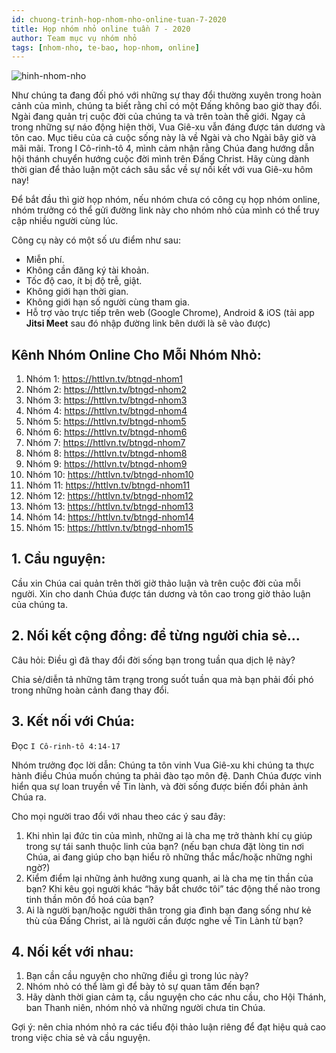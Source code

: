 ```yaml
---
id: chuong-trinh-hop-nhom-nho-online-tuan-7-2020
title: Họp nhóm nhỏ online tuần 7 - 2020
author: Team mục vụ nhóm nhỏ
tags: [nhom-nho, te-bao, hop-nhom, online]
---
```


![hinh-nhom-nho](https://images.unsplash.com/photo-1529156069898-49953e39b3ac?ixlib=rb-1.2.1&ixid=eyJhcHBfaWQiOjEyMDd9&auto=format&fit=crop&w=3289&q=80)

Như chúng ta đang đối phó với những sự thay đổi thường xuyên trong hoàn cảnh của mình, chúng ta biết rằng chỉ có một Đấng không bao giờ thay đổi. Ngài đang quản trị cuộc đời của chúng ta và trên toàn thế giới. Ngay cả trong những sự náo động hiện thời, Vua Giê-xu vẫn đáng được tán dương và tôn cao. Mục tiêu của cả cuộc sống này là về Ngài và cho Ngài bây giờ và mãi mãi. Trong I Cô-rinh-tô 4, mình cảm nhận rằng Chúa đang hướng dẫn hội thánh chuyển hướng cuộc đời mình trên Đấng Christ. Hãy cùng dành thời gian để thảo luận một cách sâu sắc về sự nối kết với vua Giê-xu hôm nay!

Để bắt đầu thì giờ họp nhóm, nếu nhóm chưa có công cụ họp nhóm online, nhóm trưởng có thể gửi đường link này cho nhóm nhỏ của mình có thể truy cập nhiều người cùng lúc.

Công cụ này có một số ưu điểm như sau:
- Miễn phí.
- Không cần đăng ký tài khoản.
- Tốc độ cao, ít bị độ trễ, giật.
- Không giới hạn thời gian.
- Không giới hạn số người cùng tham gia.
- Hỗ trợ vào trực tiếp trên web (Google Chrome), Android & iOS (tải app **Jitsi Meet** sau đó nhập đường link bên dưới là sẽ vào được)

## Kênh Nhóm Online Cho Mỗi Nhóm Nhỏ:
1. Nhóm 1: https://httlvn.tv/btngd-nhom1
2. Nhóm 2: https://httlvn.tv/btngd-nhom2
3. Nhóm 3: https://httlvn.tv/btngd-nhom3
4. Nhóm 4: https://httlvn.tv/btngd-nhom4
5. Nhóm 5: https://httlvn.tv/btngd-nhom5
6. Nhóm 6: https://httlvn.tv/btngd-nhom6
7. Nhóm 7: https://httlvn.tv/btngd-nhom7
8. Nhóm 8: https://httlvn.tv/btngd-nhom8
9. Nhóm 9: https://httlvn.tv/btngd-nhom9
10. Nhóm 10: https://httlvn.tv/btngd-nhom10
11. Nhóm 11: https://httlvn.tv/btngd-nhom11
12. Nhóm 12: https://httlvn.tv/btngd-nhom12
13. Nhóm 13: https://httlvn.tv/btngd-nhom13
14. Nhóm 14: https://httlvn.tv/btngd-nhom14
15. Nhóm 15: https://httlvn.tv/btngd-nhom15

## 1. Cầu nguyện:
Cầu xin Chúa cai quản trên thời giờ thảo luận và trên cuộc đời của mỗi người.
Xin cho danh Chúa được tán dương và tôn cao trong giờ thảo luận của chúng ta.

## 2. Nối kết cộng đồng: để từng người chia sẻ…
Câu hỏi: Điều gì đã thay đổi đời sống bạn trong tuần qua dịch lệ này?

Chia sẻ/diễn tả những tâm trạng trong suốt tuần qua mà bạn phải đối phó trong những hoàn cảnh đang thay đổi.

## 3. Kết nối với Chúa: 
Đọc `I Cô-rinh-tô 4:14-17`

Nhóm trưởng đọc lời dẫn: Chúng ta tôn vinh Vua Giê-xu khi chúng ta thực hành điều Chúa muốn chúng ta phải đào tạo môn đệ. Danh Chúa được vinh hiển qua sự loan truyền về Tin lành, và đời sống được biến đổi phản ảnh Chúa ra.

Cho mọi người trao đổi với nhau theo các ý sau đây:

1. Khi nhìn lại đức tin của mình, những ai là cha mẹ trở thành khí cụ giúp trong sự tái sanh thuộc linh của bạn? (nếu bạn chưa đặt lòng tin nơi Chúa, ai đang giúp cho bạn hiểu rõ những thắc mắc/hoặc những nghi ngờ?)
2. Kiểm điểm lại những ảnh hưởng xung quanh, ai là cha mẹ tin thần của bạn? Khi kêu gọi người khác “hãy bắt chước tôi” tác động thế nào trong tinh thần môn đồ hoá của bạn?
3. Ai là người bạn/hoặc người thân trong gia đình bạn đang sống như kẻ thù của Đấng Christ, ai là người cần được nghe về Tin Lành từ bạn?

## 4. Nối kết với nhau:

1. Bạn cần cầu nguyện cho những điều gì trong lúc này?
2. Nhóm nhỏ có thể làm gì để bày tỏ sự quan tâm đến bạn?
3. Hãy dành thời gian cảm tạ, cầu nguyện cho các nhu cầu, cho Hội Thánh, ban Thanh niên, nhóm nhỏ và những người chưa tin Chúa.

Gợi ý: nên chia nhóm nhỏ ra các tiểu đội thảo luận riêng để đạt hiệu quả cao trong việc chia sẻ và cầu nguyện.
